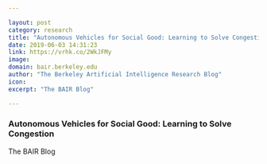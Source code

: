 ```yaml
---

layout: post
category: research
title: "Autonomous Vehicles for Social Good: Learning to Solve Congestion"
date: 2019-06-03 14:31:23
link: https://vrhk.co/2WkJFMy
image: 
domain: bair.berkeley.edu
author: "The Berkeley Artificial Intelligence Research Blog"
icon: 
excerpt: "The BAIR Blog"

---
```


### Autonomous Vehicles for Social Good: Learning to Solve Congestion

The BAIR Blog